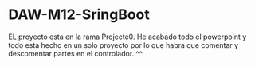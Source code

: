 # DAW-M12-SringBoot
EL proyecto esta en la rama Projecte0.
He acabado todo el powerpoint y todo esta hecho en un solo proyecto por
lo que habra que comentar y descomentar partes en el controlador. ^^
